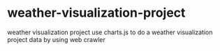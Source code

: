# weather-visualization-project
weather visualization project
use charts.js to do a weather visualization project
data by using web crawler 
